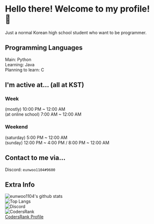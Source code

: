 # Hello there! Welcome to my profile! 👋
Just a normal Korean high school student who want to be programmer.  

## Programming Languages
Main: Python  
Learning: Java  
Planning to learn: C  

## I'm active at... (all at KST)

### Week
(mostly) 10:00 PM ~ 12:00 AM  
(at online school) 7:00 AM ~ 12:00 AM  

### Weekend
(saturday) 5:00 PM ~ 12:00 AM  
(sunday) 12:00 PM ~ 4:00 PM / 8:00 PM ~ 12:00 AM

## Contact to me via...
Discord: `eunwoo1104#9600`  

## Extra Info

![eunwoo1104's github stats](https://github-readme-stats.vercel.app/api?username=eunwoo1104&theme=dark)  
![Top Langs](https://github-readme-stats.vercel.app/api/top-langs/?username=eunwoo1104&layout=compact&theme=dark)  
![Discord](https://discord.c99.nl/widget/theme-1/288302173912170497.png)  
![CodersRank](https://cr-ss-service.azurewebsites.net/api/ScreenShot?widget=summary&username=eunwoo1104)  
[CodersRank Profile](https://profile.codersrank.io/user/eunwoo1104/)
